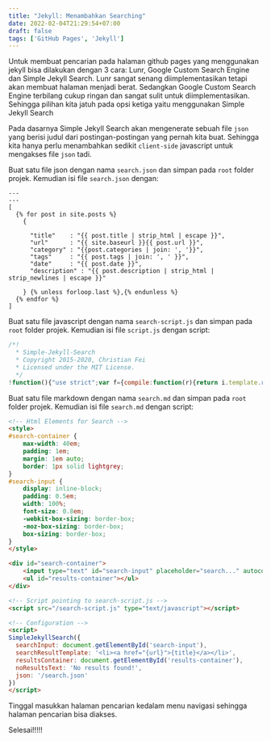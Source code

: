 ```yaml
---
title: "Jekyll: Menambahkan Searching"
date: 2022-02-04T21:29:54+07:00
draft: false
tags: ['GitHub Pages', 'Jekyll']
---
```


Untuk membuat pencarian pada halaman github pages yang menggunakan jekyll bisa dilakukan dengan 3 cara: Lunr, Google Custom Search Engine dan Simple Jekyll Search. Lunr sangat senang diimplementasikan tetapi akan membuat halaman menjadi berat. Sedangkan Google Custom Search Engine terbilang cukup ringan dan sangat sulit untuk diimplementasikan. Sehingga pilihan kita jatuh pada opsi ketiga yaitu menggunakan Simple Jekyll Search

Pada dasarnya Simple Jekyll Search akan mengenerate sebuah file `json` yang berisi judul dari postingan-postingan yang pernah kita buat. Sehingga kita hanya perlu menambahkan sedikit `client-side` javascript untuk mengakses file `json` tadi.

Buat satu file json dengan nama `search.json` dan simpan pada `root` folder projek. Kemudian isi file `search.json` dengan:

```
---
---
[
  {% for post in site.posts %}
    {

      "title"    : "{{ post.title | strip_html | escape }}",
      "url"      : "{{ site.baseurl }}{{ post.url }}",
      "category" : "{{post.categories | join: ', '}}",
      "tags"     : "{{ post.tags | join: ', ' }}",
      "date"     : "{{ post.date }}",
      "description" : "{{ post.description | strip_html | strip_newlines | escape }}"

    } {% unless forloop.last %},{% endunless %}
  {% endfor %}
]
```

Buat satu file javascript dengan nama `search-script.js` dan simpan pada `root` folder projek. Kemudian isi file `script.js` dengan script:
```javascript
/*!
  * Simple-Jekyll-Search
  * Copyright 2015-2020, Christian Fei
  * Licensed under the MIT License.
  */
!function(){"use strict";var f={compile:function(r){return i.template.replace(i.pattern,function(t,e){var n=i.middleware(e,r[e],i.template);return void 0!==n?n:r[e]||t})},setOptions:function(t){i.pattern=t.pattern||i.pattern,i.template=t.template||i.template,"function"==typeof t.middleware&&(i.middleware=t.middleware)}};const i={pattern:/\{(.*?)\}/g,template:"",middleware:function(){}};var n=function(t,e){var n=e.length,r=t.length;if(n<r)return!1;if(r===n)return t===e;t:for(var i=0,o=0;i<r;i++){for(var u=t.charCodeAt(i);o<n;)if(e.charCodeAt(o++)===u)continue t;return!1}return!0},e=new function(){this.matches=function(t,e){return n(e.toLowerCase(),t.toLowerCase())}},r=new function(){this.matches=function(e,t){return!!e&&(e=e.trim().toLowerCase(),(t=t.trim().toLowerCase()).split(" ").filter(function(t){return 0<=e.indexOf(t)}).length===t.split(" ").length)}},d={put:function(t){if(l(t))return a(t);if(function(t){return Boolean(t)&&"[object Array]"===Object.prototype.toString.call(t)}(t))return function(n){const r=[];s();for(let t=0,e=n.length;t<e;t++)l(n[t])&&r.push(a(n[t]));return r}(t);return undefined},clear:s,search:function(t){return t?function(e,n,r,i){const o=[];for(let t=0;t<e.length&&o.length<i.limit;t++){var u=function(t,e,n,r){for(const i in t)if(!function(n,r){for(let t=0,e=r.length;t<e;t++){var i=r[t];if(new RegExp(i).test(n))return!0}return!1}(t[i],r.exclude)&&n.matches(t[i],e))return t}(e[t],n,r,i);u&&o.push(u)}return o}(u,t,c.searchStrategy,c).sort(c.sort):[]},setOptions:function(t){c=t||{},c.fuzzy=t.fuzzy||!1,c.limit=t.limit||10,c.searchStrategy=t.fuzzy?e:r,c.sort=t.sort||o,c.exclude=t.exclude||[]}};function o(){return 0}const u=[];let c={};function s(){return u.length=0,u}function l(t){return Boolean(t)&&"[object Object]"===Object.prototype.toString.call(t)}function a(t){return u.push(t),u}c.fuzzy=!1,c.limit=10,c.searchStrategy=c.fuzzy?e:r,c.sort=o,c.exclude=[];var p={load:function(t,e){const n=window.XMLHttpRequest?new window.XMLHttpRequest:new ActiveXObject("Microsoft.XMLHTTP");n.open("GET",t,!0),n.onreadystatechange=h(n,e),n.send()}};function h(e,n){return function(){if(4===e.readyState&&200===e.status)try{n(null,JSON.parse(e.responseText))}catch(t){n(t,null)}}}var m=function y(t){if(!(e=t)||!("undefined"!=typeof e.required&&e.required instanceof Array))throw new Error("-- OptionsValidator: required options missing");var e;if(!(this instanceof y))return new y(t);const r=t.required;this.getRequiredOptions=function(){return r},this.validate=function(e){const n=[];return r.forEach(function(t){"undefined"==typeof e[t]&&n.push(t)}),n}},w={merge:function(t,e){const n={};for(const r in t)n[r]=t[r],"undefined"!=typeof e[r]&&(n[r]=e[r]);return n},isJSON:function(t){try{return t instanceof Object&&JSON.parse(JSON.stringify(t))?!0:!1}catch(e){return!1}}};!function(t){let i={searchInput:null,resultsContainer:null,json:[],success:Function.prototype,searchResultTemplate:'<li><a href="{url}" title="{desc}">{title}</a></li>',templateMiddleware:Function.prototype,sortMiddleware:function(){return 0},noResultsText:"No results found",limit:10,fuzzy:!1,debounceTime:null,exclude:[]},n;const e=function(t,e){e?(clearTimeout(n),n=setTimeout(t,e)):t.call()};var r=["searchInput","resultsContainer","json"];const o=m({required:r});function u(t){d.put(t),i.searchInput.addEventListener("input",function(t){-1===[13,16,20,37,38,39,40,91].indexOf(t.which)&&(c(),e(function(){l(t.target.value)},i.debounceTime))})}function c(){i.resultsContainer.innerHTML=""}function s(t){i.resultsContainer.innerHTML+=t}function l(t){var e;(e=t)&&0<e.length&&(c(),function(e,n){var r=e.length;if(0===r)return s(i.noResultsText);for(let t=0;t<r;t++)e[t].query=n,s(f.compile(e[t]))}(d.search(t),t))}function a(t){throw new Error("SimpleJekyllSearch --- "+t)}t.SimpleJekyllSearch=function(t){var n;0<o.validate(t).length&&a("You must specify the following required options: "+r),i=w.merge(i,t),f.setOptions({template:i.searchResultTemplate,middleware:i.templateMiddleware}),d.setOptions({fuzzy:i.fuzzy,limit:i.limit,sort:i.sortMiddleware,exclude:i.exclude}),w.isJSON(i.json)?u(i.json):(n=i.json,p.load(n,function(t,e){t&&a("failed to get JSON ("+n+")"),u(e)}));t={search:l};return"function"==typeof i.success&&i.success.call(t),t}}(window)}();
```

Buat satu file markdown dengan nama `search.md` dan simpan pada `root` folder projek. Kemudian isi file `search.md` dengan script:
```html
<!-- Html Elements for Search -->
<style>
#search-container {
    max-width: 40em;
    padding: 1em;
    margin: 1em auto;
    border: 1px solid lightgrey;
}
#search-input {
    display: inline-block;
    padding: 0.5em;
    width: 100%;
    font-size: 0.8em;
    -webkit-box-sizing: border-box;
    -moz-box-sizing: border-box;
    box-sizing: border-box;
}
</style>

<div id="search-container">
    <input type="text" id="search-input" placeholder="search..." autocomplete="off">
    <ul id="results-container"></ul>
</div>

<!-- Script pointing to search-script.js -->
<script src="/search-script.js" type="text/javascript"></script>

<!-- Configuration -->
<script>
SimpleJekyllSearch({
  searchInput: document.getElementById('search-input'),
  searchResultTemplate: '<li><a href="{url}">{title}</a></li>',
  resultsContainer: document.getElementById('results-container'),
  noResultsText: 'No results found!',
  json: '/search.json'
})
</script>
```

Tinggal masukkan halaman pencarian kedalam menu navigasi sehingga halaman pencarian bisa diakses.

Selesai!!!!!